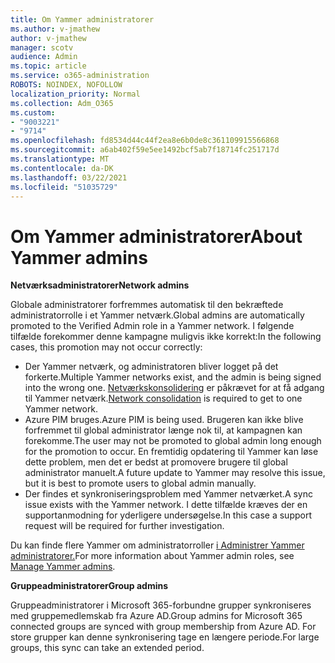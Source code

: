 ```yaml
---
title: Om Yammer administratorer
ms.author: v-jmathew
author: v-jmathew
manager: scotv
audience: Admin
ms.topic: article
ms.service: o365-administration
ROBOTS: NOINDEX, NOFOLLOW
localization_priority: Normal
ms.collection: Adm_O365
ms.custom:
- "9003221"
- "9714"
ms.openlocfilehash: fd8534d44c44f2ea8e6b0de8c361109915566868
ms.sourcegitcommit: a6ab402f59e5ee1492bcf5ab7f18714fc251717d
ms.translationtype: MT
ms.contentlocale: da-DK
ms.lasthandoff: 03/22/2021
ms.locfileid: "51035729"
---
```

# <a name="about-yammer-admins"></a><span data-ttu-id="d4550-102">Om Yammer administratorer</span><span class="sxs-lookup"><span data-stu-id="d4550-102">About Yammer admins</span></span>

<span data-ttu-id="d4550-103">**Netværksadministratorer**</span><span class="sxs-lookup"><span data-stu-id="d4550-103">**Network admins**</span></span>

<span data-ttu-id="d4550-104">Globale administratorer forfremmes automatisk til den bekræftede administratorrolle i et Yammer netværk.</span><span class="sxs-lookup"><span data-stu-id="d4550-104">Global admins are automatically promoted to the Verified Admin role in a Yammer network.</span></span> <span data-ttu-id="d4550-105">I følgende tilfælde forekommer denne kampagne muligvis ikke korrekt:</span><span class="sxs-lookup"><span data-stu-id="d4550-105">In the following cases, this promotion may not occur correctly:</span></span>

- <span data-ttu-id="d4550-106">Der Yammer netværk, og administratoren bliver logget på det forkerte.</span><span class="sxs-lookup"><span data-stu-id="d4550-106">Multiple Yammer networks exist, and the admin is being signed into the wrong one.</span></span> <span data-ttu-id="d4550-107">[Netværkskonsolidering](https://docs.microsoft.com/yammer/configure-your-yammer-network/consolidate-multiple-yammer-networks) er påkrævet for at få adgang til Yammer netværk.</span><span class="sxs-lookup"><span data-stu-id="d4550-107">[Network consolidation](https://docs.microsoft.com/yammer/configure-your-yammer-network/consolidate-multiple-yammer-networks) is required to get to one Yammer network.</span></span>
- <span data-ttu-id="d4550-108">Azure PIM bruges.</span><span class="sxs-lookup"><span data-stu-id="d4550-108">Azure PIM is being used.</span></span> <span data-ttu-id="d4550-109">Brugeren kan ikke blive forfremmet til global administrator længe nok til, at kampagnen kan forekomme.</span><span class="sxs-lookup"><span data-stu-id="d4550-109">The user may not be promoted to global admin long enough for the promotion to occur.</span></span> <span data-ttu-id="d4550-110">En fremtidig opdatering til Yammer kan løse dette problem, men det er bedst at promovere brugere til global administrator manuelt.</span><span class="sxs-lookup"><span data-stu-id="d4550-110">A future update to Yammer may resolve this issue, but it is best to promote users to global admin manually.</span></span>
- <span data-ttu-id="d4550-111">Der findes et synkroniseringsproblem med Yammer netværket.</span><span class="sxs-lookup"><span data-stu-id="d4550-111">A sync issue exists with the Yammer network.</span></span> <span data-ttu-id="d4550-112">I dette tilfælde kræves der en supportanmodning for yderligere undersøgelse.</span><span class="sxs-lookup"><span data-stu-id="d4550-112">In this case a support request will be required for further investigation.</span></span>

<span data-ttu-id="d4550-113">Du kan finde flere Yammer om administratorroller [i Administrer Yammer administratorer.](https://docs.microsoft.com/yammer/manage-yammer-users/manage-yammer-admins)</span><span class="sxs-lookup"><span data-stu-id="d4550-113">For more information about Yammer admin roles, see [Manage Yammer admins](https://docs.microsoft.com/yammer/manage-yammer-users/manage-yammer-admins).</span></span>

<span data-ttu-id="d4550-114">**Gruppeadministratorer**</span><span class="sxs-lookup"><span data-stu-id="d4550-114">**Group admins**</span></span>

<span data-ttu-id="d4550-115">Gruppeadministratorer i Microsoft 365-forbundne grupper synkroniseres med gruppemedlemskab fra Azure AD.</span><span class="sxs-lookup"><span data-stu-id="d4550-115">Group admins for Microsoft 365 connected groups are synced with group membership from Azure AD.</span></span> <span data-ttu-id="d4550-116">For store grupper kan denne synkronisering tage en længere periode.</span><span class="sxs-lookup"><span data-stu-id="d4550-116">For large groups, this sync can take an extended period.</span></span>
